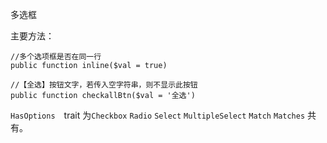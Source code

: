 多选框

主要方法：

```
//多个选项框是否在同一行
public function inline($val = true)

//【全选】按钮文字，若传入空字符串，则不显示此按钮
public function checkallBtn($val = '全选')

```
`HasOptions`　trait 为`Checkbox` `Radio` `Select` `MultipleSelect` `Match` `Matches` 共有。